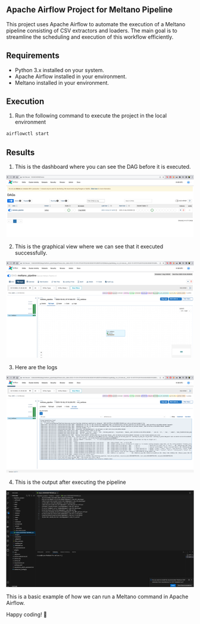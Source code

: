 ## Apache Airflow Project for Meltano Pipeline

This project uses Apache Airflow to automate the execution of a Meltano pipeline consisting of CSV extractors and loaders. The main goal is to streamline the scheduling and execution of this workflow efficiently.

## Requirements

- Python 3.x installed on your system.
- Apache Airflow installed in your environment.
- Meltano installed in your environment.

## Execution

1. Run the following command to execute the project in the local environment

```bash
airflowctl start 
```

## Results

1. This is the dashboard where you can see the DAG before it is executed.

![Screenshot (160)](https://github.com/Bryancampos20/AirFlow-Meltano/blob/main/results/dashboard.png)

2. This is the graphical view where we can see that it executed successfully.

![Screenshot (160)](https://github.com/Bryancampos20/AirFlow-Meltano/blob/main/results/graph.png)

3. Here are the logs

![Screenshot (160)](https://github.com/Bryancampos20/AirFlow-Meltano/blob/main/results/logs.png)

4. This is the output after executing the pipeline

![Screenshot (160)](https://github.com/Bryancampos20/AirFlow-Meltano/blob/main/results/csv.png)

This is a basic example of how we can run a Meltano command in Apache Airflow.

Happy coding! 🚀
